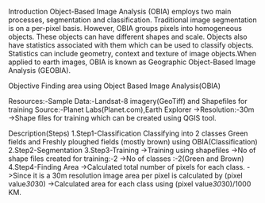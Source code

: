 Introduction
  Object-Based Image Analysis (OBIA) employs two main processes, segmentation and classification. Traditional image segmentation is on a     per-pixel basis. However, OBIA groups pixels into homogeneous objects. These objects can have different shapes and scale. Objects also     have statistics associated with them which can be used to classify objects. Statistics can include geometry, context and texture of       image objects.When applied to earth images, OBIA is known as Geographic Object-Based Image Analysis (GEOBIA).

Objective
  Finding area using Object Based Image Analysis(OBIA)

Resources:-Sample Data:-Landsat-8 imagery(GeoTiff) and Shapefiles for training
Source:-Planet Labs(Planet.com),Earth Explorer
  ->Resolution:-30m
  ->Shape files for training which can be created using QGIS tool.
   

Description(Steps)
1.Step1-Classification
Classifying into 2 classes Green fields and Freshly ploughed fields (mostly brown) using OBIA(Classification)
2.Step2-Segmentation
3.Step3-Training
 ->Training using shapefiles
 ->No of  shape files created for training:-2
 ->No of classes :-2(Green and Brown)
4.Step4-Finding Area
 ->Calculated total number of pixels for each class.
 ->Since it is a 30m resolution image area per pixel is calculated by (pixel value*30*30)
 ->Calculated area for each class using (pixel value*30*30)/1000 KM.
 
 
 
